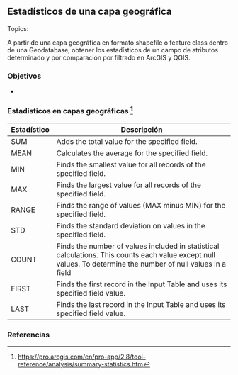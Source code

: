 ## Estadísticos de una capa geográfica
Topics: 

A partir de una capa geográfica en formato shapefile o feature class dentro de una Geodatabase, obtener los estadísticos de un campo de atributos determinado y por comparación por filtrado en ArcGIS y QGIS.

### Objetivos

* 




### Estadísticos en capas geográficas [^1]

| Estadístico | Descripción                                                                                                                                                   |
|-------------|---------------------------------------------------------------------------------------------------------------------------------------------------------------|
| SUM         | Adds the total value for the specified field.                                                                                                                 |
| MEAN        | Calculates the average for the specified field.                                                                                                               |
| MIN         | Finds the smallest value for all records of the specified field.                                                                                              |
| MAX         | Finds the largest value for all records of the specified field.                                                                                               |
| RANGE       | Finds the range of values (MAX minus MIN) for the specified field.                                                                                            |
| STD         | Finds the standard deviation on values in the specified field.                                                                                                |
| COUNT       | Finds the number of values included in statistical calculations. This counts each value except null values. To determine the number of null values in a field |
| FIRST       | Finds the first record in the Input Table and uses its specified field value.                                                                                 |
| LAST        | Finds the last record in the Input Table and uses its specified field value.                                                                                  |





### Referencias
[^1]: https://pro.arcgis.com/en/pro-app/2.8/tool-reference/analysis/summary-statistics.htm